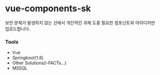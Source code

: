 # vue-components-sk
보안 문제가 발생하지 않는 선에서 개인적인 과제 도중 필요한 컴포넌트와 아이디어만 업로드합니다.
### Tools
- Vue
- Springboot(1.8)
- Other Solutions(i-FACTs...)
- MSSQL